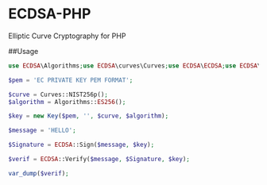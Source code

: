 # ECDSA-PHP
 Elliptic Curve Cryptography for PHP
 
 ##Usage

 ```php
 use ECDSA\Algorithms;use ECDSA\curves\Curves;use ECDSA\ECDSA;use ECDSA\Key;

$pem = 'EC PRIVATE KEY PEM FORMAT';

$curve = Curves::NIST256p();
$algorithm = Algorithms::ES256();

$key = new Key($pem, '', $curve, $algorithm);

$message = 'HELLO';

$Signature = ECDSA::Sign($message, $key);

$verif = ECDSA::Verify($message, $Signature, $key);

var_dump($verif);
 ```
